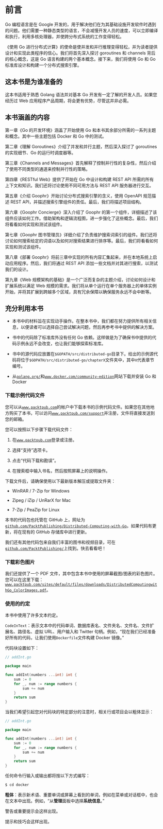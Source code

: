 # 前言

Go 编程语言是在 Google 开发的，用于解决他们在为其基础设施开发软件时遇到的问题。他们需要一种静态类型的语言，不会减慢开发人员的速度，可以立即编译和执行，利用多核处理器，并使跨分布式系统的工作变得轻松。

《使用 Go 进行分布式计算》的使命是使并发和并行推理变得轻松，并为读者提供设计和实现此类程序的信心。我们将首先深入探讨 goroutines 和 channels 背后的核心概念，这是 Go 语言构建的两个基本概念。接下来，我们将使用 Go 和 Go 标准库设计和构建一个分布式搜索引擎。

## 这本书是为谁准备的

这本书适用于熟悉 Golang 语法并对基本 Go 开发有一定了解的开发人员。如果您经历过 Web 应用程序产品周期，将会更有优势，尽管这并非必需。

## 本书涵盖的内容

第一章《Go 的开发环境》涵盖了开始使用 Go 和本书其余部分所需的一系列主题和概念。其中一些主题包括 Docker 和 Go 中的测试。

第二章《理解 Goroutines》介绍了并发和并行主题，然后深入探讨了 goroutines 的实现细节、Go 的运行时调度器等。

第三章《Channels and Messages》首先解释了控制并行性的复杂性，然后介绍了使用不同类型的通道来控制并行性的策略。

第四章《RESTful Web》提供了开始在 Go 中设计和构建 REST API 所需的所有上下文和知识。我们还将讨论使用不同可用方法与 REST API 服务器进行交互。

第五章《介绍 Goophr》开始讨论分布式搜索引擎的含义，使用 OpenAPI 规范描述 REST API，并描述搜索引擎组件的责任。最后，我们将描述项目结构。

第六章《Goophr Concierge》深入介绍了 Goophr 的第一个组件，详细描述了该组件应该如何工作。借助架构和逻辑流程图，进一步强化了这些概念。最后，我们将看看如何实现和测试该组件。

第七章《Goophr 图书管理员》详细介绍了负责维护搜索词索引的组件。我们还将讨论如何搜索给定的词语以及如何对搜索结果进行排序等。最后，我们将看看如何实现和测试该组件。

第八章《部署 Goophr》将前三章中实现的所有内容汇集起来，并在本地系统上启动应用程序。然后，我们将通过 REST API 添加一些文档并对其进行搜索，以测试我们的设计。

第九章《Web 规模架构的基础》是一个广泛而复杂的主题介绍，讨论如何设计和扩展系统以满足 Web 规模的需求。我们将从单个运行在单个服务器上的单体实例开始，并将其扩展到跨越多个区域，具有冗余保障以确保服务永远不会中断等。

## 充分利用本书

+   本书中的材料旨在实现动手操作。在整本书中，我们都在努力提供所有相关信息，以便读者可以选择自己尝试解决问题，然后再参考书中提供的解决方案。

+   书中的代码除了标准库外没有任何 Go 依赖。这样做是为了确保书中提供的代码示例永远不会改变，也让我们能够探索标准库。

+   书中的源代码应放置在`$GOPATH/src/distributed-go`目录下。给出的示例源代码将位于`$GOPATH/src/distributed-go/chapterX`文件夹中，其中`X`代表章节编号。

+   从[`golang.org/`](https://golang.org/)和[`www.docker.com/community-edition`](https://www.docker.com/community-edition)网站下载并安装 Go 和 Docker

### 下载示例代码文件

您可以从[`www.packtpub.com`](http://www.packtpub.com/)的帐户中下载本书的示例代码文件。如果您在其他地方购买了本书，可以访问[`www.packtpub.com/support`](http://www.packtpub.com/support)并注册，文件将直接发送到您的邮箱。

您可以按照以下步骤下载代码文件：

1.  在[`www.packtpub.com`](http://www.packtpub.com/support)登录或注册。

1.  选择“支持”选项卡。

1.  点击“代码下载和勘误”。

1.  在搜索框中输入书名，然后按照屏幕上的说明操作。

下载文件后，请确保使用以下最新版本解压或提取文件夹：

+   WinRAR / 7-Zip for Windows

+   Zipeg / iZip / UnRarX for Mac

+   7-Zip / PeaZip for Linux

本书的代码包也托管在 GitHub 上，网址为[`github.com/PacktPublishing/Distributed-Computing-with-Go`](https://github.com/PacktPublishing/Distributed-Computing-with-Go)。如果代码有更新，将在现有的 GitHub 存储库中进行更新。

我们还有其他代码包来自我们丰富的图书和视频目录，可在[`github.com/PacktPublishing/`](https://github.com/PacktPublishing/)上找到。快去看看吧！

### 下载彩色图片

我们还提供了一个 PDF 文件，其中包含本书中使用的屏幕截图/图表的彩色图片。您可以在这里下载：[`www.packtpub.com/sites/default/files/downloads/DistributedComputingwithGo_ColorImages.pdf`](https://www.packtpub.com/sites/default/files/downloads/DistributedComputingwithGo_ColorImages.pdf)。

### 使用的约定

本书中使用了许多文本约定。

`CodeInText`：表示文本中的代码单词、数据库表名、文件夹名、文件名、文件扩展名、路径名、虚拟 URL、用户输入和 Twitter 句柄。例如，“现在我们已经准备好所有的代码，让我们使用`Dockerfile`文件构建 Docker 镜像。”

代码块设置如下：

```go
// addInt.go 

package main 

func addInt(numbers ...int) int { 
    sum := 0 
    for _, num := range numbers { 
        sum += num 
    } 
    return sum 
} 
```

当我们希望引起您对代码块的特定部分的注意时，相关行或项目会以粗体显示：

```go
// addInt.go 

package main 

func addInt(numbers ...int) int { 
    sum := 0 
    for _, num := range numbers { 
        sum += num 
    } 
    return sum 
} 
```

任何命令行输入或输出都将按以下方式编写：

```go
$ cd docker
```

**粗体**：表示新术语、重要单词或屏幕上看到的单词，例如在菜单或对话框中，也会在文本中出现。例如，“从**管理**面板中选择**系统信息**。”

警告或重要提示会这样出现。

提示和技巧会这样出现。
